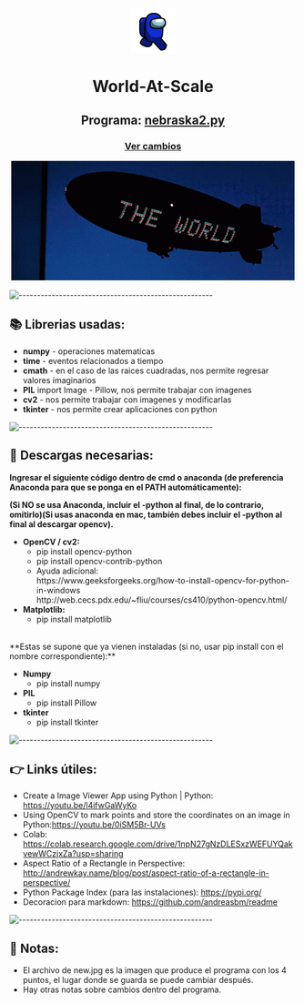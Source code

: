 <p align="center"> 
  <img src="/medidor objetos/images/azul.gif" alt="Azul" width="80px" height="80px">
</p>
<h1 align="center"> World-At-Scale </h1>

<h2 align="center"> Programa: <a href="medidor_objetos/nebraska2.py">nebraska2.py</a> </h2>
<h3 align="center"><a href="Cambios y planes.txt">Ver cambios</a> </h3>
  <p></p>
<p align="center"> 
  <img src="/medidor_objetos/images/scarface.gif" alt="world">
</p> </h2>

![-----------------------------------------------------](https://raw.githubusercontent.com/andreasbm/readme/master/assets/lines/water.png)
<!-- ABOUT -->
<h2 id="Librerias"> 📚 Librerias usadas: </h2>

- **numpy** - operaciones matematicas
- **time** - eventos relacionados a tiempo
- **cmath** - en el caso de las raices cuadradas, nos permite regresar valores imaginarios
- **PIL** import Image - Pillow, nos permite trabajar con imagenes
- **cv2** - nos permite trabajar con imagenes y modificarlas
- **tkinter** - nos permite crear aplicaciones con python

![-----------------------------------------------------](https://raw.githubusercontent.com/andreasbm/readme/master/assets/lines/water.png)

<!-- Descargas -->
<h2 id="Descargas"> 🐍 Descargas necesarias: </h2>

**Ingresar el siguiente código dentro de cmd o anaconda (de preferencia Anaconda para que se ponga en el PATH automáticamente):**

**(Si NO se usa Anaconda, incluir el -python al final, de lo contrario, omitirlo)(Si usas anaconda en mac, también debes incluir el -python al final al descargar opencv).**
<ul>
  <li><b>OpenCV / cv2:</b>
    <ul>
      <li>pip install opencv-python</li>
      <li>pip install opencv-contrib-python</li>
      <li>Ayuda adicional: <br>
      https://www.geeksforgeeks.org/how-to-install-opencv-for-python-in-windows <br> 
      http://web.cecs.pdx.edu/~fliu/courses/cs410/python-opencv.html/</li>
    </ul>
   </li>
   
  <li><b>Matplotlib:</b>
  <ul>
      <li>pip install matplotlib</li>
    </ul>
  </li>
   
</ul>

<br>
**Estas se supone que ya vienen instaladas (si no, usar pip install con el nombre correspondiente):**
<ul>
  <li><b>Numpy</b>
  <ul>
      <li>pip install numpy</li>
    </ul>
  </li>
  
  <li><b>PIL</b>
  <ul>
      <li>pip install Pillow</li>
    </ul>
  </li>
  
  <li><b>tkinter</b>
    <ul>
      <li>pip install tkinter</li>
    </ul>
  </li>
</ul>


![-----------------------------------------------------](https://raw.githubusercontent.com/andreasbm/readme/master/assets/lines/water.png)
<!-- Links -->
<h2 id="Links"> 👉 Links útiles: </h2>

- Create a Image Viewer App using Python | Python: https://youtu.be/l4ifwGaWyKo
- Using OpenCV to mark points and store the coordinates on an image in Python:https://youtu.be/0iSM5Br-UVs 
- Colab: https://colab.research.google.com/drive/1npN27gNzDLESxzWEFUYQakvewWCzjxZa?usp=sharing
- Aspect Ratio of a Rectangle in Perspective: http://andrewkay.name/blog/post/aspect-ratio-of-a-rectangle-in-perspective/
- Python Package Index (para las instalaciones): https://pypi.org/
- Decoracion para markdown: https://github.com/andreasbm/readme
<!-- - Measure the size of an object | with Opencv, Aruco marker and Python: https://www.youtube.com/watch?v=lbgl2u6KrDU&t=221s&ab_channel=Pysource -->
<!-- - How to Use Background Subtraction Methods: https://docs.opencv.org/4.x/d1/dc5/tutorial_background_subtraction.html  -->



![-----------------------------------------------------](https://raw.githubusercontent.com/andreasbm/readme/master/assets/lines/water.png)

<h2 id="Notas"> 📝 Notas: </h2>

- El archivo de new.jpg es la imagen que produce el programa con los 4 puntos, el lugar donde se guarda se puede cambiar después.
- Hay otras notas sobre cambios dentro del programa.
